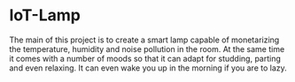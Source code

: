 # IoT-Lamp
The main of this project is to create a smart lamp capable of monetarizing the temperature, humidity and noise pollution in the room. At the same time it comes with a number of moods so that it can adapt for studding, parting and even relaxing. It can even wake you up in the morning if you are to lazy.       
